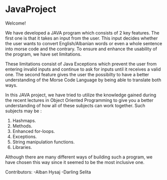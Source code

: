 # JavaProject
Welcome!

We have developed a JAVA program which consists of 2 key features. The first one is that it takes an input from the user. This input decides whether the user wants to convert English/Albanian words or even a whole sentence into morse code and the contrary. To ensure and enhance the usability of the program, we have set limitations.

These limitations consist of Java Exceptions which prevent the user from entering invalid inputs and continue to ask for inputs until it receives a valid one. The second feature gives the user the possibilty to have a better understanding of the Morse Code Language by being able to translate both ways.

In this JAVA project, we have tried to utilize the knowledge gained during the recent lectures in Object Oriented Programming to give you a better understanding of how all of these subjects can work together.
Such subjects may be :
1. Hashmaps.
2. Methods.
3. Enhanced for-loops.
4. Exceptions.
5. String manipulation functions.
6. Libraries.

Although there are many different ways of building such a program, we have chosen this way since it seemed to be the most inclusive one.

Contributors: 
-Alban Hysaj
-Darling Selita
